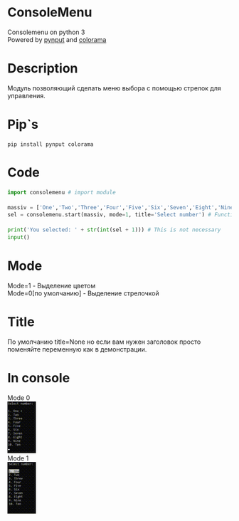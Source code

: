 # ConsoleMenu
Consolemenu on python 3    
Powered by [pynput](https://pypi.org/project/pynput/) and [colorama](https://pypi.org/project/colorama/)
# Description 
Модуль позволяющий сделать меню выбора с помощью стрелок для управления. 
# Pip`s
```
pip install pynput colorama
```
# Code
```Python
import consolemenu # import module

massiv = ['One','Two','Three','Four','Five','Six','Seven','Eight','Nine','Ten'] # Massiv
sel = consolemenu.start(massiv, mode=1, title='Select number') # Function

print('You selected: ' + str(int(sel + 1))) # This is not necessary
input()
```
# Mode
Mode=1 - Выделение цветом    
Mode=0[по умолчанию] - Выделение стрелочкой
# Title
По умолчанию title=None но если вам нужен заголовок просто поменяйте переменную как в демонстрации.
# In console
Mode 0    
![Mode 0](Mode0.gif)    
Mode 1    
![Mode 1](Mode1.gif)
